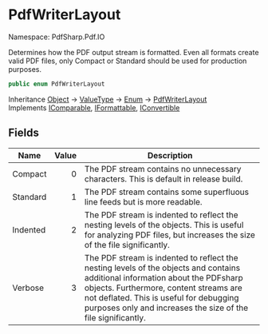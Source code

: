 # PdfWriterLayout

Namespace: PdfSharp.Pdf.IO

Determines how the PDF output stream is formatted. Even all formats create valid PDF files,
 only Compact or Standard should be used for production purposes.

```csharp
public enum PdfWriterLayout
```

Inheritance [Object](https://docs.microsoft.com/en-us/dotnet/api/system.object) → [ValueType](https://docs.microsoft.com/en-us/dotnet/api/system.valuetype) → [Enum](https://docs.microsoft.com/en-us/dotnet/api/system.enum) → [PdfWriterLayout](./pdfsharp.pdf.io.pdfwriterlayout)<br>
Implements [IComparable](https://docs.microsoft.com/en-us/dotnet/api/system.icomparable), [IFormattable](https://docs.microsoft.com/en-us/dotnet/api/system.iformattable), [IConvertible](https://docs.microsoft.com/en-us/dotnet/api/system.iconvertible)

## Fields

| Name | Value | Description |
| --- | --: | --- |
| Compact | 0 | The PDF stream contains no unnecessary characters. This is default in release build. |
| Standard | 1 | The PDF stream contains some superfluous line feeds but is more readable. |
| Indented | 2 | The PDF stream is indented to reflect the nesting levels of the objects. This is useful for analyzing PDF files, but increases the size of the file significantly. |
| Verbose | 3 | The PDF stream is indented to reflect the nesting levels of the objects and contains additional information about the PDFsharp objects. Furthermore, content streams are not deflated. This  is useful for debugging purposes only and increases the size of the file significantly. |
